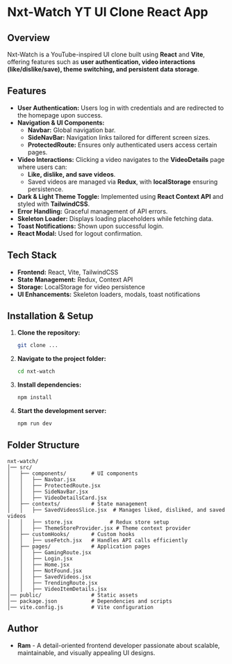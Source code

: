 # Nxt-Watch YT UI Clone React App

## Overview
Nxt-Watch is a YouTube-inspired UI clone built using **React** and **Vite**, offering features such as **user authentication, video interactions (like/dislike/save), theme switching, and persistent data storage**.

## Features
- **User Authentication:** Users log in with credentials and are redirected to the homepage upon success.
- **Navigation & UI Components:**
  - **Navbar:** Global navigation bar.
  - **SideNavBar:** Navigation links tailored for different screen sizes.
  - **ProtectedRoute:** Ensures only authenticated users access certain pages.
- **Video Interactions:** Clicking a video navigates to the **VideoDetails** page where users can:
  - **Like, dislike, and save videos**.
  - Saved videos are managed via **Redux**, with **localStorage** ensuring persistence.
- **Dark & Light Theme Toggle:** Implemented using **React Context API** and styled with **TailwindCSS**.
- **Error Handling:** Graceful management of API errors.
- **Skeleton Loader:** Displays loading placeholders while fetching data.
- **Toast Notifications:** Shown upon successful login.
- **React Modal:** Used for logout confirmation.

## Tech Stack
- **Frontend:** React, Vite, TailwindCSS
- **State Management:** Redux, Context API
- **Storage:** LocalStorage for video persistence
- **UI Enhancements:** Skeleton loaders, modals, toast notifications

## Installation & Setup
1. **Clone the repository:**
   ```sh
   git clone ...
   ```
2. **Navigate to the project folder:**
   ```sh
   cd nxt-watch
   ```
3. **Install dependencies:**
   ```sh
   npm install
   ```
4. **Start the development server:**
   ```sh
   npm run dev
   ```

## Folder Structure
```
nxt-watch/
│── src/
│   ├── components/        # UI components
│   │   ├── Navbar.jsx
│   │   ├── ProtectedRoute.jsx
│   │   ├── SideNavBar.jsx
│   │   ├── VideoDetailsCard.jsx
│   ├── contexts/          # State management
│   │   ├── SavedVideosSlice.jsx  # Manages liked, disliked, and saved videos
│   │   ├── store.jsx            # Redux store setup
│   │   ├── ThemeStoreProvider.jsx # Theme context provider
│   ├── customHooks/       # Custom hooks
│   │   ├── useFetch.jsx   # Handles API calls efficiently
│   ├── pages/             # Application pages
│   │   ├── GamingRoute.jsx
│   │   ├── Login.jsx
│   │   ├── Home.jsx
│   │   ├── NotFound.jsx
│   │   ├── SavedVideos.jsx
│   │   ├── TrendingRoute.jsx
│   │   ├── VideoItemDetails.jsx
│── public/                # Static assets
│── package.json           # Dependencies and scripts
│── vite.config.js         # Vite configuration
```

## Author
- **Ram** - A detail-oriented frontend developer passionate about scalable, maintainable, and visually appealing UI designs.
